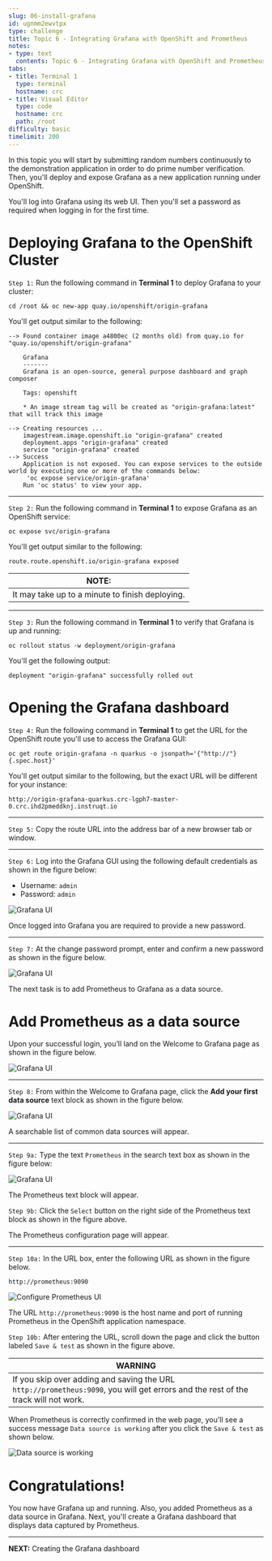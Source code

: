 ```yaml
---
slug: 06-install-grafana
id: ugnmm2ewvtpx
type: challenge
title: Topic 6 - Integrating Grafana with OpenShift and Prometheus
notes:
- type: text
  contents: Topic 6 - Integrating Grafana with OpenShift and Prometheus
tabs:
- title: Terminal 1
  type: terminal
  hostname: crc
- title: Visual Editor
  type: code
  hostname: crc
  path: /root
difficulty: basic
timelimit: 200
---
```

In this topic you will start by submitting random numbers continuously to the demonstration application in order to do prime number verification. Then, you'll deploy and expose Grafana as a new application running under OpenShift.

You'll log into Grafana using its web UI. Then you'll set a password as required when logging in for the first time.

# Deploying Grafana to the OpenShift Cluster

`Step 1:` Run the following command in **Terminal 1** to deploy Grafana to your cluster:

```
cd /root && oc new-app quay.io/openshift/origin-grafana
```

You'll get output similar to the following:

```
--> Found container image a4800ec (2 months old) from quay.io for "quay.io/openshift/origin-grafana"

    Grafana
    -------
    Grafana is an open-source, general purpose dashboard and graph composer

    Tags: openshift

    * An image stream tag will be created as "origin-grafana:latest" that will track this image

--> Creating resources ...
    imagestream.image.openshift.io "origin-grafana" created
    deployment.apps "origin-grafana" created
    service "origin-grafana" created
--> Success
    Application is not exposed. You can expose services to the outside world by executing one or more of the commands below:
     'oc expose service/origin-grafana'
    Run 'oc status' to view your app.
```

----

`Step 2:` Run the following command in **Terminal 1** to expose Grafana as an OpenShift service:

```
oc expose svc/origin-grafana
```

You'll get output similar to the following:

```
route.route.openshift.io/origin-grafana exposed
```
|NOTE:|
|----|
|It may take up to a minute to finish deploying.|

----

`Step 3:` Run the following command in **Terminal 1** to verify that Grafana is up and running:

```
oc rollout status -w deployment/origin-grafana
```

You'll get the following output:

```
deployment "origin-grafana" successfully rolled out
```

# Opening the Grafana dashboard

`Step 4:` Run the following command in **Terminal 1** to get the URL for the OpenShift route you'll use to access the Grafana GUI:

```
oc get route origin-grafana -n quarkus -o jsonpath='{"http://"}{.spec.host}'
```

You'll get output similar to the following, but the exact URL will be different for your instance:

```
http://origin-grafana-quarkus.crc-lgph7-master-0.crc.ihd2pmeddknj.instruqt.io
```

----

`Step 5:` Copy the route URL into the address bar of a new browser tab or window.

----

`Step 6:` Log into the Grafana GUI using the following default credentials as shown in the figure below:


  - Username: `admin`
  - Password: `admin`

![Grafana UI](../assets/login-grafana.png)

Once logged into Grafana you are required to provide a new password.

----

`Step 7:` At the change password prompt, enter and confirm a new password as shown in the figure below.

![Grafana UI](../assets/change-grafana-password.png)

The next task is to add Prometheus to Grafana as a data source.

# Add Prometheus as a data source

Upon your successful login, you’ll land on the Welcome to Grafana page as shown in the figure below.

![Grafana UI](../assets/welcome-to-grafana-01.png)

----

`Step 8:` From within the Welcome to Grafana page, click the **Add your first data source** text block as shown in the figure below.

![Grafana UI](../assets/welcome-to-grafana-02.png)

A searchable list of common data sources will appear.

----

`Step 9a:` Type the text `Prometheus` in the search text box as shown in the figure below:

![Grafana UI](../assets/select-prometheus.png)

The Prometheus text block will appear.

`Step 9b:` Click the `Select` button on the right side of the Prometheus text block as shown in the figure above.

The Prometheus configuration page will appear.

----

`Step 10a:` In the URL box, enter the following URL as shown in the figure below.

```
http://prometheus:9090
```

![Configure Prometheus UI](../assets/configure-prometheus-in-grafana.png)

The URL `http://prometheus:9090` is the host name and port of running Prometheus in the OpenShift application namespace.


`Step 10b:` After entering the URL, scroll down the page and click the button labeled `Save & test` as shown in the figure above.

|WARNING|
|----|
|If you skip over adding and saving the URL `http://prometheus:9090`, you will get errors and the rest of the track will not work.|

When Prometheus is correctly confirmed in the web page, you'll see a success message `Data source is working` after you click the `Save & test` as shown below.

![Data source is working](../assets/datasource-is-working.png)

# Congratulations!

You now have Grafana up and running. Also, you added Prometheus as a data source in Grafana. Next, you'll create a Grafana dashboard that displays data captured by Prometheus.

----

**NEXT:** Creating the Grafana dashboard
